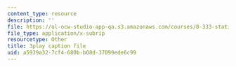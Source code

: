 ```yaml
---
content_type: resource
description: ''
file: https://ol-ocw-studio-app-qa.s3.amazonaws.com/courses/8-333-statistical-mechanics-i-statistical-mechanics-of-particles-fall-2013/a5939a327cf4680bb08d37099ede6c99_tCxonq5r-O8.srt
file_type: application/x-subrip
resourcetype: Other
title: 3play caption file
uid: a5939a32-7cf4-680b-b08d-37099ede6c99
---
```

